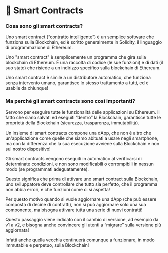 # 🤝 Smart Contracts

### Cosa sono gli smart contracts?

Uno smart contract (“contratto intelligente”) è un semplice software che funziona sulla Blockchain, ed è scritto generalmente in Solidity, il linguaggio di programmazione di Ethereum.

Uno "smart contract" è semplicemente un programma che gira sulla blockchain di Ethereum. È una raccolta di codice (le sue funzioni) e di dati (il suo stato) che risiede a un indirizzo specifico sulla blockchain di Ethereum.

Uno smart contract è simile a un distributore automatico, che funziona senza intervento umano,  garantisce lo stesso trattamento a tutti, ed è usabile da chiunque!

### Ma perchè gli smart contracts sono così importanti?

Servono per eseguire tutte le funzionalità delle applicazioni su Ethereum. Il fatto che siano salvati ed eseguiti “dentro” la Blockchain, garantisce tutte le proprietà della Blockchain (sicurezza, trasparenza, immutabilità).

Un insieme di smart contracts compone una dApp, che non è altro che un'applicazione come quelle che siamo abituati a usare negli smartphone, ma con la differenza che la sua esecuzione avviene sulla Blockchain e non sul nostro dispositivo!

Gli smart contracts vengono eseguiti in automatico al verificarsi di determinate condizioni, e non sono modificabili o corrompibili in nessun modo (se programmati adeguatamente).

Questo significa che prima di attivare uno smart contract sulla Blockchain, uno sviluppatore deve controllare che tutto sia perfetto, che il programma non abbia errori, e che funzioni come ci si aspetta!

Per questo motivo quando si vuole aggiornare una dApp (che può essere composta di decine di contratti), non si può aggiornare solo una sua componente, ma bisogna attivare tutta una serie di nuovi contratti!

Questo passaggio viene indicato con il cambio di versione, ad esempio da v1 a v2, e bisogna anche convincere gli utenti a “migrare” sulla versione più aggiornata!

Infatti anche quella vecchia continuerà comunque a funzionare, in modo immutabile e perpetuo, sulla Blockchain!


